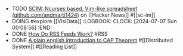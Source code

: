 - TODO [SCIM: Ncurses based, Vim-like spreadsheet (github.com/andmarti1424)](https://news.ycombinator.com/item?id=40876848) on [[Hacker News]] #[[sc-im]]
- DOING #explore [[VisiData]]
  :LOGBOOK:
  CLOCK: [2024-07-07 Sun 00:08:56]
  :END:
- DONE [How Do RSS Feeds Work?](https://rss.com/blog/how-do-rss-feeds-work/) #RSS
- DONE [A plain english introduction to CAP Theorem](http://ksat.me/a-plain-english-introduction-to-cap-theorem) #[[Distributed System]] #[[Reading List]]
